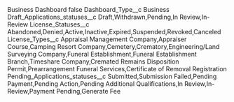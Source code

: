<?xml version="1.0" encoding="UTF-8"?>
<CustomMetadata xmlns="http://soap.sforce.com/2006/04/metadata" xmlns:xsi="http://www.w3.org/2001/XMLSchema-instance" xmlns:xsd="http://www.w3.org/2001/XMLSchema">
    <label>Business Dashboard</label>
    <protected>false</protected>
    <values>
        <field>Dashboard_Type__c</field>
        <value xsi:type="xsd:string">Business</value>
    </values>
    <values>
        <field>Draft_Applications_statuses__c</field>
        <value xsi:type="xsd:string">Draft,Withdrawn,Pending,In Review,In-Review</value>
    </values>
    <values>
        <field>License_Statuses__c</field>
        <value xsi:type="xsd:string">Abandoned,Denied,Active,Inactive,Expired,Suspended,Revoked,Canceled</value>
    </values>
    <values>
        <field>License_Types__c</field>
        <value xsi:type="xsd:string">Appraisal Management Company,Appraiser Course,Camping Resort Company,Cemetery,Crematory,Engineering/Land Surveying Company,Funeral Establishment,Funeral Establishment Branch,Timeshare Company,Cremated Remains Disposition Permit,Prearrangement Funeral Services,Certificate of Removal Registration</value>
    </values>
    <values>
        <field>Pending_Applications_statuses__c</field>
        <value xsi:type="xsd:string">Submitted,Submission Failed,Pending Payment,Pending Action,Pending Additional Qualifications,In Review,In-Review,Payment Pending,Generate Fee</value>
    </values>
</CustomMetadata>
